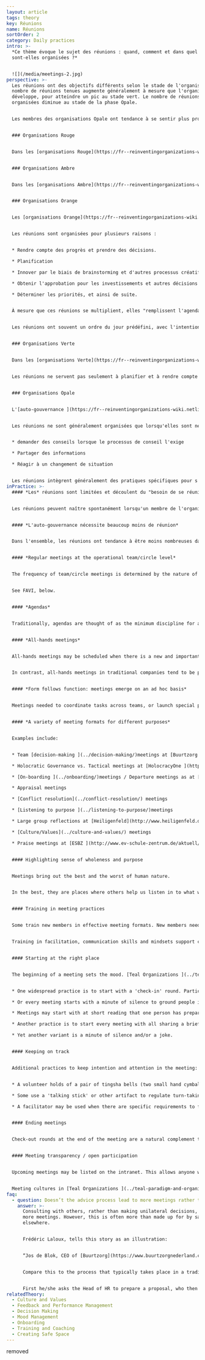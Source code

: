 ```yaml
---
layout: article
tags: theory
key: Réunions
name: Réunions
sortOrder: 2
category: Daily practices
intro: >-
  *Ce thème évoque le sujet des réunions : quand, comment et dans quel but
  sont-elles organisées ?*


  ![](/media/meetings-2.jpg)
perspective: >-
  Les réunions ont des objectifs différents selon le stade de l'organisation. Le
  nombre de réunions tenues augmente généralement à mesure que l'organisation se
  développe, pour atteindre un pic au stade vert. Le nombre de réunions
  organisées diminue au stade de la phase Opale.


  Les membres des organisations Opale ont tendance à se sentir plus proches les uns des autres et du travail, et ont besoin de moins de réunions pour planifier ou résoudre les problèmes.


  ### Organisations Rouge


  Dans les [organisations Rouge](https://fr--reinventingorganizations-wiki.netlify.app/theory/red-organizations/), les réunions sont organisées lorsque le chef ou le patron les juge nécessaires. Elles peuvent être organisées pour faire des annonces, porter des jugements ou organiser des cérémonies. Parfois, elles sont organisées pour demander conseil ou recueillir des informations.


  ### Organisations Ambre


  Dans les [organisations Ambre](https://fr--reinventingorganizations-wiki.netlify.app/theory/amber-paradigm-and-organizations/), les réunions constituent une méthode importante de contrôle hiérarchique. Elles sont utilisées pour rassembler, distiller et transmettre des informations de haut en bas de l'organisation. La personne la plus haut placée est aux commandes. Il incombe aux autres d'être prêts à rapporter des informations ou à fournir des réponses selon les besoins.


  ### Organisations Orange


  Les [organisations Orange](https://fr--reinventingorganizations-wiki.netlify.app/theory/orange-paradigm-and-organizations/) gèrent soigneusement les performances pour s'assurer que les cibles et les objectifs sont atteints. Cela nécessite des réunions régulières (hebdomadaires/mensuelles/trimestrielles/annuelles) à tous les niveaux de l'organisation.


  Les réunions sont organisées pour plusieurs raisons :


  * Rendre compte des progrès et prendre des décisions. 

  * Planification

  * Innover par le biais de brainstorming et d'autres processus créatifs.

  * Obtenir l'approbation pour les investissements et autres décisions importantes.

  * Déterminer les priorités, et ainsi de suite.


  À mesure que ces réunions se multiplient, elles "remplissent l'agenda" de cadres supérieurs très occupés. Jusqu'à récemment, cela signifiait souvent des déplacements importants pour ceux qui sont employés par des organisations internationales.


  Les réunions ont souvent un ordre du jour prédéfini, avec l'intention de parvenir à des résultats clairs. Les discussions rationnelles et les arguments logiques sont appréciés. Toutefois, les objectifs personnels ne sont jamais loin de la surface et sont susceptibles de saper les objectifs de l'organisation.


  ### Organisations Verte


  Dans les [organisations Verte](https://fr--reinventingorganizations-wiki.netlify.app/theory/green-paradigm-and-organizations/), l'objectif est de servir les parties prenantes avec égalité, respect et inclusion. Pour cela, il faut les rencontrer. Le consensus est apprécié, mais il peut être difficile à obtenir.


  Les réunions ne servent pas seulement à planifier et à rendre compte (comme dans les organisations Orange), mais aussi à entretenir un sentiment d'appropriation, d'inclusion et d'autonomisation : en d'autres termes, à créer une culture fondée sur des valeurs.  Par conséquent, les pratiques de réunion ont tendance à être plus attentives aux processus sous-jacents au sein du groupe.


  ### Organisations Opale


  L'[auto-gouvernance ](https://fr--reinventingorganizations-wiki.netlify.app/theory/self-management/)permet aux membres des [organisations Opale](https://fr--reinventingorganizations-wiki.netlify.app/theory/teal-paradigm-and-organizations/) de prendre la responsabilité des décisions sans avoir besoin d'approbation ou de consensus. Par conséquent, les réunions sont généralement beaucoup moins nombreuses.


  Les réunions ne sont généralement organisées que lorsqu'elles sont nécessaires. Les raisons en sont les suivantes :


  * demander des conseils lorsque le processus de conseil l'exige

  * Partager des informations

  * Réagir à un changement de situation


  Les réunions intègrent généralement des pratiques spécifiques pour s'assurer que les membres s'engagent les uns envers les autres et envers l'objectif de la réunion d'une manière respectueuse et productive. Les nouveaux membres sont généralement formés à ces processus afin qu'ils puissent participer pleinement.
inPractice: >-
  #### *Les* réunions sont limitées et découlent du "besoin de se réunir "


  Les réunions peuvent naître spontanément lorsqu'un membre de l'organisation ressent un besoin et prend l'initiative.  Les structures et l'animation des réunions soutiennent cet esprit [d'auto-gouvernance](https://fr--reinventingorganizations-wiki.netlify.app/theory/self-management/). La transparence accrue des organisations Opale réduit le nombre et la durée de certaines réunions. Lorsque des réunions sont organisées, on veille à utiliser des pratiques spécifiques qui favorisent le sentiment de [plénitude](https://fr--reinventingorganizations-wiki.netlify.app/theory/wholeness/).


  #### *L'auto-gouvernance nécessite beaucoup moins de réunion*


  Dans l'ensemble, les réunions ont tendance à être moins nombreuses dans les [organisations Opale](../paradigme-sarcelle-et-organisations/). Dans une structure pyramidale traditionnelle, des réunions sont nécessaires pour rassembler, conditionner, filtrer et transmettre les informations qui circulent de haut en bas de la chaîne de commandement.  Dans les structures auto-gérées la plupart de ces réunions ne sont plus nécessaires. Alors que dans les [organisations Verte](https://fr--reinventingorganizations-wiki.netlify.app/theory/green-paradigm-and-organizations/), les réunions peuvent être un moyen de renforcer la participation "ascendante", celle-ci est déjà "intégrée" dans une structure auto-gérées.


  #### *Regular meetings at the operational team/circle level*


  The frequency of team/circle meetings is determined by the nature of the work.


  See FAVI, below. 


  #### *Agendas*


  Traditionally, agendas are thought of as the minimum discipline for a productive meeting. But not necessarily in a Teal workplace. Many of their scheduled meetings have no pre-determined agenda. Rather, one is determined at the beginning, and is based on the topics that hold energy for the participants, at that time. This ensures meetings stay energized, purposeful, and engaging.  The interest is a real and present interest; it's not manufactured via a ritualistic approach.   


  #### *All-hands meetings*


  All-hands meetings may be scheduled when there is a new and important information to share: quarterly results, the annual values survey, a strategic inflection point, and so forth. The information is not simply 'presented' top-down – it is discussed and debated. Questions can take the meeting in any direction; frustrations can be vented; accomplishments spontaneously celebrated. More is at play than simply information exchange. Trust in the organization, and its values, is being tested and reaffirmed. Will the senior people be candid, humble, and vulnerable? Will they face the difficult questions? Will they involve the whole group?


  In contrast, all-hands meetings in traditional companies tend to be presentation-driven--or otherwise avoided because of their unpredictability, and risk. 


  #### *Form follows function: meetings emerge on an ad hoc basis*


  Meetings needed to coordinate tasks across teams, or launch special projects, arise spontaneously. It’s an organic way of organizing. 


  #### *A variety of meeting formats for different purposes*


  Examples include:


  * Team [decision-making ](../decision-making/)meetings at [Buurtzorg ](http://www.buurtzorgnederland.com/)

  * Holocratic Governance vs. Tactical meetings at [HolocracyOne ](http://www.holacracy.org/)

  * [On-boarding ](../onboarding/)meetings / Departure meetings as at [CC&R ](http://www.couragerenewal.org/)

  * Appraisal meetings

  * [Conflict resolution](../conflict-resolution/) meetings

  * [Listening to purpose ](../listening-to-purpose/)meetings

  * Large group reflections at [Heiligenfeld](http://www.heiligenfeld.de/)

  * [Culture/Values](../culture-and-values/) meetings

  * Praise meetings at [ESBZ ](http://www.ev-schule-zentrum.de/aktuell/)


  #### Highlighting sense of wholeness and purpose


  Meetings bring out the best and the worst of human nature.


  In the best, they are places where others help us listen in to what we really care about. But meetings can also be playfields for egos. To feel safe, some seek to dominate proceedings. Others withdraw. In self-managingorganizations the absence of a boss takes some of these fears out of the room. But in a group of peers egos can dominate just as well. A variety of approaches support productive interactions consistent with [wholeness ](/wholeness/)and [purpose](../listening-to-purpose/).


  #### Training in meeting practices


  Some train new members in effective meeting formats. New members need to be comfortable to participate in decision-making procedures.


  Training in facilitation, communication skills and mindsets support collegiality, trust building, and the resolution of tensions.


  #### Starting at the right place


  The beginning of a meeting sets the mood. [Teal Organizations ](../teal-paradigm-and-organizations/)may use the following practices:


  * One widespread practice is to start with a 'check-in' round. Participants share how they feel in the moment, as they enter. The helps all to listen within, to their bodies and sensations, and to build awareness. Naming an emotion is often all it takes to deal with it.  Thus, this practice helps participants let go of distractions while supporting everyone to be present for the current meeting. 

  * Or every meeting starts with a minute of silence to ground people in the moment. 

  * Meetings may start with at short reading that one person has prepared. After a few moments of silence, participants share the thoughts this has sparked.  

  * Another practice is to start every meeting with all sharing a brief story of someone they had recently thanked. This highlights possibility, gratitude, celebration, and trust.  

  * Yet another variant is a minute of silence and/or a joke.


  #### Keeping on track


  Additional practices to keep intention and attention in the meeting:


  * A volunteer holds of a pair of tingsha bells (two small hand cymbals that can make a crystal-like sound). If the holder feels ground rules are not being respected, she can make the cymbals sing. No one may speak until the cymbal sound has died out. During the silence, all can reflect on the question: "Am I in the service to the topic we are discussing?”  

  * Some use a 'talking stick' or other artifact to regulate turn-taking, slow down the speed of conversation, and increase the quality of listening. 

  * A facilitator may be used when there are specific requirements to fulfil. This may be an external facilitator in some circumstances.  


  #### Ending meetings


  Check-out rounds at the end of the meeting are a natural complement to the initial check-in round. They leave everyone with a sense of the impact of the meeting. A moment of silence is another way to reflect and conclude.  


  #### Meeting transparency / open participation


  Upcoming meetings may be listed on the intranet. This allows anyone who wants to share concerns or ideas to attend.  This transparency may extend to outsiders via streaming on the internet. Some claim this transparency results in closer relations with their external partners.


  Meeting cultures in [Teal Organizations ](../teal-paradigm-and-organizations/)have adopted some of the ‘alternative meeting formats’ like Open Space, Art of Hosting, World Café etc.
faq:
  - question: Doesn’t the advice process lead to more meetings rather than less?
    answer: >-
      Consulting with others, rather than making unilateral decisions, may mean
      more meetings. However, this is often more than made up for by savings
      elsewhere.


      Frédéric Laloux, tells this story as an illustration:


      “Jos de Blok, CEO of [Buurtzorg](https://www.buurtzorgnederland.com/), often applies the advice process by posting a blog note to the Buurtzorg web in the evening, proposing suggestions for new initiatives and decisions and asking for advice from all the members of the organization. 24 hours later, 50-80% of the employees will have read and perhaps commented. Maybe the overwhelming response is "yes, this is fine", in which case the decision can just be effectuated at this point. Alternatively, he will have received feedback on how he might be overlooking important negative consequences, or how this issue may be more complicated than he is aware off. In this case, he might revise his proposal accordingly and repost it, or sense the need to gather a voluntary group to deal with it. In any case this provides a swift [decision making process](../decision-making/) with very few meetings."


      Compare this to the process that typically takes place in a traditional 9000 employee hierarchy. Say the CEO wants to change overtime conditions:


      First he/she asks the Head of HR to prepare a proposal, who then asks someone more junior to do 'the staff work'. The junior drafts a proposal, maybe shows to a colleague and revises accordingly. Then the Head of HR goes over the draft, and suggests further refinements, before booking a meeting with the CEO who can make further changes. Then it goes to the executive committee...and so on...They want more revisions, and it goes down the line again, and back up again... It may now become political, bringing another layer of complications. If it is now approved, someone in internal communication works on it, and shows the CEO, again. Finally, it is cascaded to the managers who prepare presentations to make a team meetings. The total number meetings that may go into such a decision is huge.
relatedTheory:
  - Culture and Values
  - Feedback and Performance Management
  - Decision Making
  - Mood Management
  - Onboarding
  - Training and Coaching
  - Creating Safe Space
---
```

removed